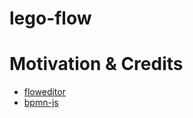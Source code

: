 # lego-flow

# Motivation & Credits

- [floweditor](https://github.com/nyaruka/floweditor)
- [bpmn-js](https://github.com/bpmn-io/bpmn-js)
